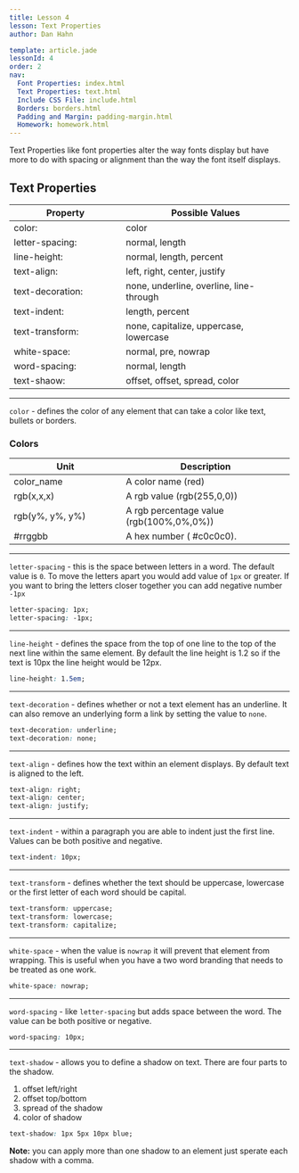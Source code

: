 ```yaml
---
title: Lesson 4
lesson: Text Properties
author: Dan Hahn

template: article.jade
lessonId: 4
order: 2
nav:
  Font Properties: index.html
  Text Properties: text.html
  Include CSS File: include.html
  Borders: borders.html
  Padding and Margin: padding-margin.html
  Homework: homework.html
---
```


Text Properties like font properties alter the way fonts display but have more to do with spacing or alignment than the way the font itself displays.

## Text Properties

| Property         | Possible Values                         |
| ---------------- | --------------------------------------- |
| color:           | color                                   |
| letter-spacing:  | normal, length                          |
| line-height:     | normal, length, percent                 |
| text-align:      | left, right, center, justify            |
| text-decoration: | none, underline, overline, line-through |
| text-indent:     | length, percent                         |
| text-transform:  | none, capitalize, uppercase, lowercase  |
| white-space:     | normal, pre, nowrap                     |
| word-spacing:    | normal, length                          |
| text-shaow:      | offset, offset, spread, color           |

---

`color` - defines the color of any element that can take a color like text, bullets or borders.

### Colors

| Unit            | Description                              |
| --------------- | ---------------------------------------- |
| color_name      | A color name (red)                       |
| rgb(x,x,x)      | A rgb value (rgb(255,0,0))               |
| rgb(y%, y%, y%) | A rgb percentage value (rgb(100%,0%,0%)) |
| #rrggbb         | A hex number ( #c0c0c0).                 |

---

`letter-spacing` - this is the space between letters in a word. The default value is `0`. To move the letters apart you would add value of `1px` or greater. If you want to bring the letters closer together you can add negative number `-1px`

```css
letter-spacing: 1px;
letter-spacing: -1px;
```

---

`line-height` - defines the space from the top of one line to the top of the next line within the same element. By default the line height is 1.2 so if the text is 10px the line height would be 12px.

```css
line-height: 1.5em;
```

---

`text-decoration` - defines whether or not a text element has an underline. It can also remove an underlying form a link by setting the value to `none`.

```css
text-decoration: underline;
text-decoration: none;
```

---

`text-align` - defines how the text within an element displays. By default text is aligned to the left.

```css
text-align: right;
text-align: center;
text-align: justify;
```

---

`text-indent` - within a paragraph you are able to indent just the first line. Values can be both positive and negative.

```css
text-indent: 10px;
```

---

`text-transform` - defines whether the text should be uppercase, lowercase or the first letter of each word should be capital.

```css
text-transform: uppercase;
text-transform: lowercase;
text-transform: capitalize;
```

---

`white-space` - when the value is `nowrap` it will prevent that element from wrapping. This is useful when you have a two word branding that needs to be treated as one work.

```css
white-space: nowrap;
```

---

`word-spacing` - like `letter-spacing` but adds space between the word. The value can be both positive or negative.

```css
word-spacing: 10px;
```

---

`text-shadow` - allows you to define a shadow on text. There are four parts to the shadow.

1.  offset left/right
2.  offset top/bottom
3.  spread of the shadow
4.  color of shadow

```css
text-shadow: 1px 5px 10px blue;
```

**Note:** you can apply more than one shadow to an element just sperate each shadow with a comma.

<style>
table tr td:nth-child(1){width:40%}
td .label {margin-right: 4px;cursor: pointer;}
</style>

<script src="lesson5.js"></script>
